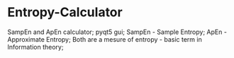 # Entropy-Calculator
SampEn and ApEn calculator; pyqt5 gui; 
SampEn - Sample Entropy; 
ApEn - Approximate Entropy; 
Both are a mesure of entropy - basic term in Information theory; 
